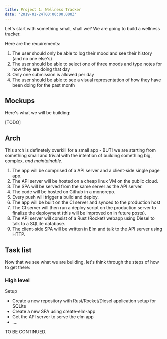 ```yaml
---
title: Project 1: Wellness Tracker
date: '2019-01-24T00:00:00.000Z'
---
```


Let's start with something small, shall we? We are going to build a wellness tracker. 

Here are the requirements: 

1. The user should only be able to log their mood and see their history (and no one else's)
2. The user should be able to select one of three moods and type notes for how they are doing that day
3. Only one submission is allowed per day
4. The user should be able to see a visual representation of how they have been doing for the past month

## Mockups

Here's what we will be building: 

[TODO]


## Arch

This arch is definetely overkill for a small app - BUT! we are starting from something small and trivial with the intention of building something big, complex, _and maintainable_. 

1. The app will be comprised of a API server and a client-side single page app.
2. The API server will be hosted on a cheap linux VM on the public cloud. 
3. The SPA will be served from the same server as the API server.
4. The code will be hosted on Github in a monorepo.
5. Every push will trigger a build and deploy. 
6. The app will be built on the CI server and synced to the production host
7. The CI server will then run a deploy script on the production server to finalize the deployment (this will be improved on in future posts).
6. The API server will consist of a Rust (Rocket) webapp using Diesel to talk to a SQLite database.
7. The client-side SPA will be written in Elm and talk to the API server using HTTP.

## Task list

Now that we see what we are building, let's think through the steps of how to get there: 

### High level

Setup

- Create a new repository with Rust/Rocket/Diesel application setup for SQLite
- Create a new SPA using create-elm-app
- Get the API server to serve the elm app
- ....

TO BE CONTINUED.
